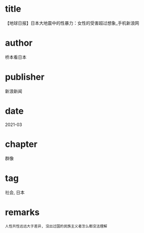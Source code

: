 # title
【地球日报】日本大地震中的性暴力：女性的受害超过想象_手机新浪网

# author
桥本看日本

# publisher
新浪新闻

# date
2021-03

# chapter
群像

# tag
社会, 日本

# remarks
`人性共性远远大于差异, 没出过国的民族主义者怎么都没法理解`

